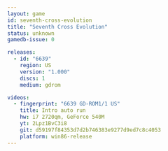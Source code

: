 ```yaml
---
layout: game
id: seventh-cross-evolution
title: "Seventh Cross Evolution"
status: unknown
gamedb-issue: 0

releases:
  - id: "6639"
    region: US
    version: "1.000"
    discs: 1
    medium: gdrom

videos:
  - fingerprint: "6639 GD-ROM1/1 US"
    title: Intro auto run
    hw: i7 2720qm, GeForce 540M
    yt: 2Lpz1BvC3i8
    git: d59197f84353d7d2b746383e9277d9ed7c8c4053
    platform: win86-release
---
```

